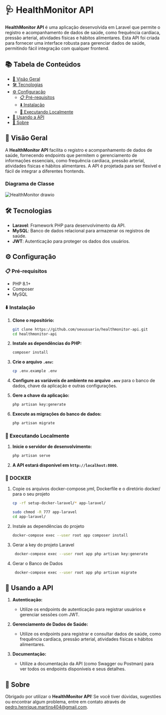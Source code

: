 # 🩺 HealthMonitor API

**HealthMonitor API** é uma aplicação desenvolvida em Laravel que permite o registro e acompanhamento de dados de saúde, como frequência cardíaca, pressão arterial, atividades físicas e hábitos alimentares. Esta API foi criada para fornecer uma interface robusta para gerenciar dados de saúde, permitindo fácil integração com qualquer frontend.

## 📚 Tabela de Conteúdos
- [📖 Visão Geral](#-visão-geral)
- [🛠 Tecnologias](#-tecnologias)
- [⚙️ Configuração](#%EF%B8%8F-configuração)
  - [📋 Pré-requisitos](#-pré-requisitos)
  - [⬇️ Instalação](#%EF%B8%8F-instalação)
  - [🚀 Executando Localmente](#-executando-localmente)
- [🎨 Usando a API](#-usando-a-api)
- [📒 Sobre](#-sobre)

## 📖 Visão Geral

A **HealthMonitor API** facilita o registro e acompanhamento de dados de saúde, fornecendo endpoints que permitem o gerenciamento de informações essenciais, como frequência cardíaca, pressão arterial, atividades físicas e hábitos alimentares. A API é projetada para ser flexível e fácil de integrar a diferentes frontends.

### Diagrama de Classe 
![HealthMonitor  drawio](https://github.com/user-attachments/assets/24c550fc-eab0-42e7-a86d-febd254bd533)

## 🛠 Tecnologias

- **Laravel**: Framework PHP para desenvolvimento da API.
- **MySQL**: Banco de dados relacional para armazenar os registros de saúde.
- **JWT**: Autenticação para proteger os dados dos usuários.

## ⚙️ Configuração

### 📋 Pré-requisitos

- PHP 8.1+
- Composer
- MySQL

### ⬇️ Instalação

1. **Clone o repositório:**
    ```bash
    git clone https://github.com/seuusuario/healthmonitor-api.git
    cd healthmonitor-api
    ```

2. **Instale as dependências do PHP:**
    ```bash
    composer install
    ```

3. **Crie o arquivo `.env`:**
    ```bash
    cp .env.example .env
    ```

4. **Configure as variáveis de ambiente no arquivo `.env`** para o banco de dados, chave da aplicação e outras configurações.

5. **Gere a chave da aplicação:**
    ```bash
    php artisan key:generate
    ```

6. **Execute as migrações do banco de dados:**
    ```bash
    php artisan migrate
    ```

### 🚀 Executando Localmente

1. **Inicie o servidor de desenvolvimento:**
    ```bash
    php artisan serve
    ```

2. **A API estará disponível em `http://localhost:8000`.**


### 🐋 DOCKER

1. Copie os arquivos docker-compose.yml, Dockerfile e o diretório docker/ para o seu projeto
    ```sh
    cp -rf setup-docker-laravel/* app-laravel/
    ```
    ```sh
    sudo chmod -R 777 app-laravel
    cd app-laravel/
    ```
2. Instale as dependências do projeto
   ```sh
   docker-compose exec --user root app composer install
   ```
3. Gerar a key do projeto Laravel
   ```sh
    docker-compose exec --user root app php artisan key:generate
   ```
4. Gerar o Banco de Dados
   ```sh
    docker-compose exec --user root app php artisan migrate
   ```


## 🎨 Usando a API

1. **Autenticação:**
   - Utilize os endpoints de autenticação para registrar usuários e gerenciar sessões com JWT.

2. **Gerenciamento de Dados de Saúde:**
   - Utilize os endpoints para registrar e consultar dados de saúde, como frequência cardíaca, pressão arterial, atividades físicas e hábitos alimentares.

3. **Documentação:**
   - Utilize a documentação da API (como Swagger ou Postman) para ver todos os endpoints disponíveis e seus detalhes.

## 📒 Sobre

Obrigado por utilizar o **HealthMonitor API**! Se você tiver dúvidas, sugestões ou encontrar algum problema, entre em contato através de pedro.henrique.martins404@gmail.com.
